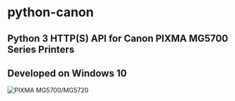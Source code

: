 # python-canon

## Python 3 HTTP(S) API for Canon PIXMA MG5700 Series Printers
## Developed on Windows 10

![PIXMA MG5700/MG5720](https://www.usa.canon.com/internet/wcm/connect/us/aac839e7-a603-4b01-b611-199fd896abc7/pixma-mg-5720-wireless+inkjet-all-in-one-3q-output-d.jpg?MOD=AJPERES&CACHEID=ROOTWORKSPACE.Z18_P1KGHJ01L85180AUEPQQJ53034-aac839e7-a603-4b01-b611-199fd896abc7-k-Uv37)
